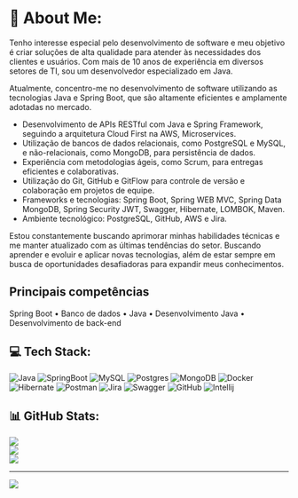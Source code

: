 # 💫 About Me:
Tenho interesse especial pelo desenvolvimento de software e meu objetivo é criar soluções de alta qualidade para atender às necessidades dos clientes e usuários. Com mais de 10 anos de experiência em diversos setores de TI, sou um desenvolvedor especializado em Java.

Atualmente, concentro-me no desenvolvimento de software utilizando as tecnologias Java e Spring Boot, que são altamente eficientes e amplamente adotadas no mercado. 

* Desenvolvimento de APIs RESTful com Java e Spring Framework, seguindo a arquitetura Cloud First na AWS, Microservices. </br>
* Utilização de bancos de dados relacionais, como PostgreSQL e MySQL, e não-relacionais, como MongoDB, para persistência de dados. </br>
* Experiência com metodologias ágeis, como Scrum, para entregas eficientes e colaborativas. </br>
* Utilização do Git, GitHub e GitFlow para controle de versão e colaboração em projetos de equipe. </br>
* Frameworks e tecnologias: Spring Boot, Spring WEB MVC, Spring Data MongoDB, Spring Security JWT, Swagger, Hibernate, LOMBOK, Maven. </br>
* Ambiente tecnológico: PostgreSQL, GitHub, AWS e Jira.

Estou constantemente buscando aprimorar minhas habilidades técnicas e me manter atualizado com as últimas tendências do setor. Buscando aprender e evoluir e aplicar novas tecnologias, além de estar sempre em busca de oportunidades desafiadoras para expandir meus conhecimentos.

## Principais competências
Spring Boot • Banco de dados • Java • Desenvolvimento Java • Desenvolvimento de back-end

## 💻 Tech Stack:
![Java](https://img.shields.io/badge/java-%23ED8B00.svg?style=for-the-badge&logo=java&logoColor=white) ![SpringBoot](https://img.shields.io/badge/Spring-6DB33F?style=for-the-badge&logo=spring&logoColor=white) ![MySQL](https://img.shields.io/badge/mysql-%2300f.svg?style=for-the-badge&logo=mysql&logoColor=white) ![Postgres](https://img.shields.io/badge/postgres-%23316192.svg?style=for-the-badge&logo=postgresql&logoColor=white) ![MongoDB](https://img.shields.io/badge/MongoDB-%234ea94b.svg?style=for-the-badge&logo=mongodb&logoColor=white) ![Docker](https://img.shields.io/badge/docker-%230db7ed.svg?style=for-the-badge&logo=docker&logoColor=white) ![Hibernate](https://img.shields.io/badge/Hibernate-59666C?style=for-the-badge&logo=Hibernate&logoColor=white) ![Postman](https://img.shields.io/badge/Postman-FF6C37?style=for-the-badge&logo=postman&logoColor=white) ![Jira](https://img.shields.io/badge/jira-%230A0FFF.svg?style=for-the-badge&logo=jira&logoColor=white) ![Swagger](https://img.shields.io/badge/-Swagger-%23Clojure?style=for-the-badge&logo=swagger&logoColor=white) ![GitHub](https://img.shields.io/badge/GitHub-100000?style=for-the-badge&logo=github&logoColor=white) ![Intellij](https://img.shields.io/badge/IntelliJ_IDEA-000000.svg?style=for-the-badge&logo=intellij-idea&logoColor=white)

## 📊 GitHub Stats:
![](https://github-readme-stats.vercel.app/api?username=ranelho&theme=default&hide_border=false&include_all_commits=true&count_private=false)<br/>
![](https://github-readme-streak-stats.herokuapp.com/?user=ranelho&theme=default&hide_border=false)<br/>
![](https://github-readme-stats.vercel.app/api/top-langs/?username=ranelho&theme=default&hide_border=false&include_all_commits=true&count_private=false&layout=compact)

---
[![](https://visitcount.itsvg.in/api?id=ranelho&icon=0&color=0)](https://visitcount.itsvg.in)

<!-- Proudly created with GPRM ( https://gprm.itsvg.in ) -->

